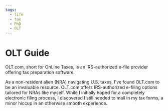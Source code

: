 ```yaml
---
tags:
  - life
  - tax
  - PhD
  - OLT
---
```

# OLT Guide
OLT.com, short for OnLine Taxes, is an IRS-authorized e-file provider offering tax preparation software.

As a non-resident alien (NRA) navigating U.S. taxes, I've found OLT.com to be an invaluable resource. OLT.com offers IRS-authorized e-filing options tailored for NRAs like myself. While I initially hoped for a completely electronic filing process, I discovered I still needed to mail in my tax forms, a minor hiccup in an otherwise smooth experience.

